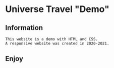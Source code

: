 # Universe Travel "Demo"

## Information

```
This website is a demo with HTML and CSS. 
A responsive website was created in 2020-2021.
```

## Enjoy

